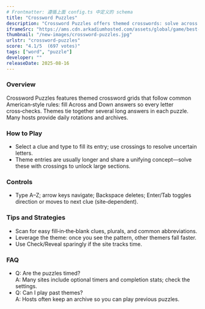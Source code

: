 ```yaml
---
# Frontmatter: 遵循上面 config.ts 中定义的 schema
title: "Crossword Puzzles"
description: "Crossword Puzzles offers themed crosswords: solve across and down clues to complete each grid."
iframeSrc: "https://ams.cdn.arkadiumhosted.com/assets/global/game/best-free-themed-puzzles/"
thumbnail: "/new-images/crossword-puzzles.jpg"
urlstr: "crossword-puzzles"
score: "4.1/5  (697 votes)"
tags: ["word", "puzzle"]
developer: ""
releaseDate: 2025-08-16
---
```




### Overview
Crossword Puzzles features themed crossword grids that follow common American‑style rules: fill Across and Down answers so every letter cross‑checks. Themes tie together several long answers in each puzzle. Many hosts provide daily rotations and archives. 

### How to Play
- Select a clue and type to fill its entry; use crossings to resolve uncertain letters.  
- Theme entries are usually longer and share a unifying concept—solve these with crossings to unlock large sections. 

### Controls
- Type A–Z; arrow keys navigate; Backspace deletes; Enter/Tab toggles direction or moves to next clue (site‑dependent). 

### Tips and Strategies
- Scan for easy fill‑in‑the‑blank clues, plurals, and common abbreviations.  
- Leverage the theme: once you see the pattern, other themers fall faster.  
- Use Check/Reveal sparingly if the site tracks time. 

### FAQ
- Q: Are the puzzles timed?  
  A: Many sites include optional timers and completion stats; check the settings.   
- Q: Can I play past themes?  
  A: Hosts often keep an archive so you can play previous puzzles. 
